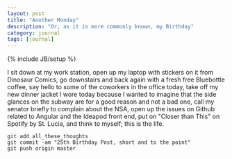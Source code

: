 ```yaml
---
layout: post
title: "Another Monday"
description: "Or, as it is more commonly known, my Birthday"
category: journal
tags: [journal]
---
```

{% include JB/setup %}

I sit down at my work station, open up my laptop with stickers on it from Dinosaur Comics, go downstairs and back again with a fresh free Bluebottle coffee, say hello to some of the coworkers in the office today, take off my new dinner jacket I wore today because I wanted to imagine that the side glances on the subway are for a good reason and not a bad one, call my senator briefly to complain about the NSA, open up the issues on Github related to Angular and the Ideapod front end, put on "Closer than This" on Spotify by St. Lucia, and think to myself; this is the life. 

```
git add all_these_thoughts
git commit -am "25th Birthday Post, short and to the point"
git push origin master
```
